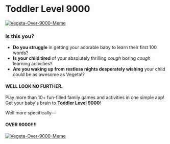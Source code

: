 # Toddler Level 9000
[![Vegeta-Over-9000-Meme](https://media.giphy.com/media/ixYRj3H9HOzWE/giphy.gif?cid=790b7611080fabba35498312af4c896a2f458943c071bc6a&rid=giphy.gif&ct=g)]()

### Is this you?
* **Do you struggle** in getting your adorable baby to learn their first 100 words?
* **Is your child tired** of your absolutely thrilling *cough* boring *cough* learning activities?
* **Are you waking up from restless nights desperately wishing** your child could be as awesome as Vegeta!?


#### WELL LOOK NO FURTHER.

Play more than 10+ fun-filled family games and activities in one simple app! Get your baby's brain to **Toddler Level 9000**! 

Well more specifically—

#### OVER 9000!!!!

[![Vegeta-Over-9000-Meme](https://media.giphy.com/media/oOfLwhLyRUoRW/giphy-downsized-large.gif?cid=790b761107d2071fe6039cdd32acce9dd8fae3dd5953ad0c&rid=giphy-downsized-large.gif&ct=g)]()